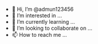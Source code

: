 - 👋 Hi, I’m @admun123456
- 👀 I’m interested in ...
- 🌱 I’m currently learning ...
- 💞️ I’m looking to collaborate on ...
- 📫 How to reach me ...

<!---
admun123456/admun123456 is a ✨ special ✨ repository because its `README.md` (this file) appears on your GitHub profile.
You can click the Preview link to take a look at your changes.
----


